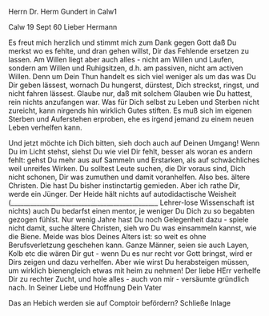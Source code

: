 Herrn Dr. Herm Gundert in Calw1

 Calw 19 Sept 60
Lieber Hermann

Es freut mich herzlich und stimmt mich zum Dank gegen Gott daß Du merkst wo es fehlte, und dran gehen willst, Dir das Fehlende ersetzen zu lassen. Am Willen liegt aber auch alles - nicht am Willen und Laufen, sondern am Willen und Ruhigsitzen, d.h. am passiven, nicht am activen Willen. Denn um Dein Thun handelt es sich viel weniger als um das was Du Dir geben lässest, wornach Du hungerst, dürstest, Dich streckst, ringst, und nicht fahren lässest. Glaube nur, daß mit solchem Glauben wie Du hattest, rein nichts anzufangen war. Was für Dich selbst zu Leben und Sterben nicht zureicht, kann nirgends hin wirklich Gutes stiften. Es muß sich im eigenen Sterben und Auferstehen erproben, ehe es irgend jemand zu einem neuen Leben verhelfen kann.

Und jetzt möchte ich Dich bitten, sieh doch auch auf Deinen Umgang! Wenn Du im Licht stehst, siehst Du wie viel Dir fehlt, besser als woran es andern fehlt: gehst Du mehr aus auf Sammeln und Erstarken, als auf schwächliches weil unreifes Wirken. Du solltest Leute suchen, die Dir voraus sind, Dich nicht schonen, Dir was zumuthen und damit voranhelfen. Also bes. ältere Christen. Die hast Du bisher instinctartig gemieden. Aber ich rathe Dir, werde ein Jünger. Der Heide hält nichts auf autodidactische Weisheit (______________________________________________ Lehrer-lose Wissenschaft ist nichts) auch Du bedarfst einen mentor, je weniger Du Dich zu so begabten gezogen fühlst. Nur wenig Jahre hast Du noch Gelegenheit dazu - spiele nicht damit, suche ältere Christen, sieh wo Du was einsammeln kannst, wie die Biene. Meide was blos Deines Alters ist: so weit es ohne Berufsverletzung geschehen kann. Ganze Männer, seien sie auch Layen, Kolb etc die wären Dir gut - wenn Du es nur recht vor Gott bringst, wird er Dirs zeigen und dazu verhelfen. Aber wie wirst Du herabsteigen müssen, um wirklich bienengleich etwas mit heim zu nehmen! Der liebe HErr verhelfe Dir zu rechter Zucht, und hole alles - auch von mir - versäumte gründlich nach. 
 In Seiner Liebe und Hoffnung
 Dein Vater

Das an Hebich werden sie auf Comptoir befördern? Schließe Inlage 